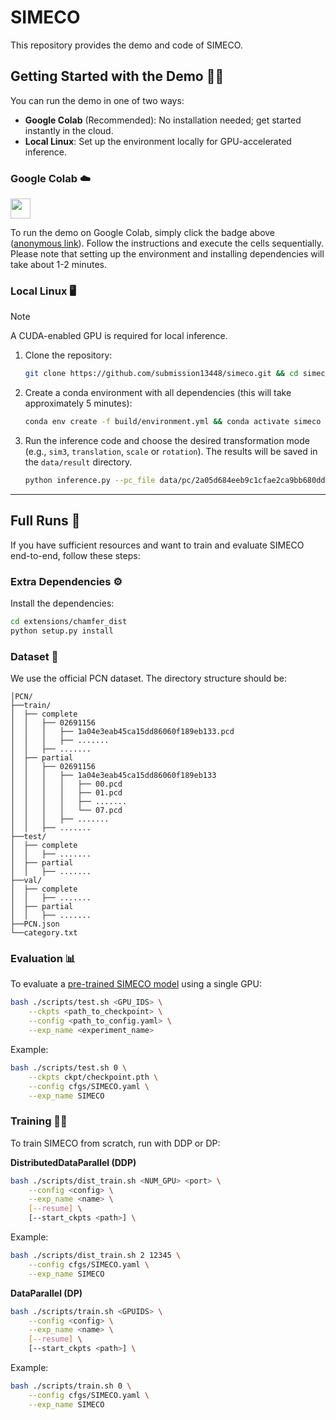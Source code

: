 # SIMECO

This repository provides the demo and code of SIMECO.

## Getting Started with the Demo 🤹‍♂️

You can run the demo in one of two ways:

- **Google Colab** (Recommended): No installation needed; get started instantly in the cloud.
- **Local Linux**: Set up the environment locally for GPU-accelerated inference.

### Google Colab ☁️

[<img src="https://colab.research.google.com/assets/colab-badge.svg" height="32"/>](https://colab.research.google.com/github/submission13448/simeco/blob/main/demo.ipynb)

To run the demo on Google Colab, simply click the badge above ([anonymous link](https://colab.research.google.com/github/submission13448/simeco/blob/main/demo.ipynb)). Follow the instructions and execute the cells sequentially. Please note that setting up the environment and installing dependencies will take about 1-2 minutes.

### Local Linux 🖥️

> [!NOTE]
A CUDA-enabled GPU is required for local inference.

1. Clone the repository:

   ```bash
   git clone https://github.com/submission13448/simeco.git && cd simeco && git lfs pull
   ```

2. Create a conda environment with all dependencies (this will take approximately 5 minutes):

   ```bash
   conda env create -f build/environment.yml && conda activate simeco
   ```

3. Run the inference code and choose the desired transformation mode (e.g., `sim3`, `translation`, `scale` or `rotation`). The results will be saved in the `data/result` directory.

   ```bash
   python inference.py --pc_file data/pc/2a05d684eeb9c1cfae2ca9bb680dd18b.npy --aug_mode sim3
   ```
---

## Full Runs 🏃

If you have sufficient resources and want to train and evaluate SIMECO end-to-end, follow these steps:

### Extra Dependencies ⚙️

Install the dependencies:

   ```bash
   cd extensions/chamfer_dist
   python setup.py install
   ```

### Dataset 📂

We use the official PCN dataset. The directory structure should be:
```
│PCN/
├──train/
│  ├── complete
│  │   ├── 02691156
│  │   │   ├── 1a04e3eab45ca15dd86060f189eb133.pcd
│  │   │   ├── .......
│  │   ├── .......
│  ├── partial
│  │   ├── 02691156
│  │   │   ├── 1a04e3eab45ca15dd86060f189eb133
│  │   │   │   ├── 00.pcd
│  │   │   │   ├── 01.pcd
│  │   │   │   ├── .......
│  │   │   │   └── 07.pcd
│  │   │   ├── .......
│  │   ├── .......
├──test/
│  ├── complete
│  │   ├── .......
│  ├── partial
│  │   ├── .......
├──val/
│  ├── complete
│  │   ├── .......
│  ├── partial
│  │   ├── .......
├──PCN.json
└──category.txt
```

### Evaluation 📊

To evaluate a [pre-trained SIMECO model](./ckpt) using a single GPU:

```bash
bash ./scripts/test.sh <GPU_IDS> \
    --ckpts <path_to_checkpoint> \
    --config <path_to_config.yaml> \
    --exp_name <experiment_name>
```

Example:
```bash
bash ./scripts/test.sh 0 \
    --ckpts ckpt/checkpoint.pth \
    --config cfgs/SIMECO.yaml \
    --exp_name SIMECO
```

### Training 🏋️‍♀️

To train SIMECO from scratch, run with DDP or DP:

**DistributedDataParallel (DDP)** 
```bash
bash ./scripts/dist_train.sh <NUM_GPU> <port> \
    --config <config> \
    --exp_name <name> \
    [--resume] \
    [--start_ckpts <path>] \
```

Example:
```bash
bash ./scripts/dist_train.sh 2 12345 \
    --config cfgs/SIMECO.yaml \
    --exp_name SIMECO 
```

**DataParallel (DP)** 
```bash
bash ./scripts/train.sh <GPUIDS> \
    --config <config> \
    --exp_name <name> \
    [--resume] \
    [--start_ckpts <path>] \
```

Example:
```bash
bash ./scripts/train.sh 0 \
    --config cfgs/SIMECO.yaml \
    --exp_name SIMECO 
```

